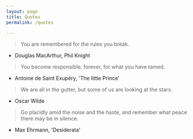 ```yaml
---
layout: page
title: Quotes
permalink: /quotes

---
```


> You are remembered for the rules you break.
- Douglas MacArthur, Phil Knight

> You become responsible, forever, for what you have tamed.
-  Antoine de Saint Exupéry, 'The little Prince'

> We are all in the gutter, but some of us are looking at the stars.
- Oscar Wilde

> Go placidly amid the noise and the haste, and remember what peace there may be in silence.
- Max Ehrmann, 'Desiderata'
